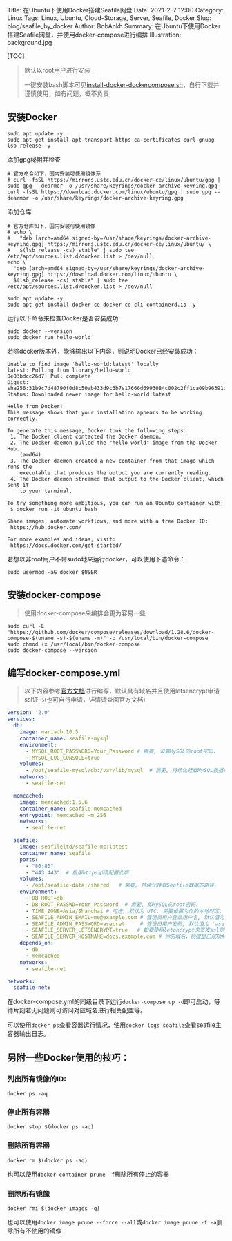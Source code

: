 Title: 在Ubuntu下使用Docker搭建Seafile网盘
Date: 2021-2-7 12:00
Category: Linux
Tags: Linux, Ubuntu, Cloud-Storage, Server, Seafile, Docker
Slug: blog/seafile_by_docker
Author: BobAnkh
Summary: 在Ubuntu下使用Docker搭建Seafile网盘，并使用docker-compose进行编排
Illustration: background.jpg

[TOC]

> 默认以root用户进行安装
>
> 一键安装bash脚本可见[install-docker-dockercompose.sh](https://github.com/BobAnkh/blog/blob/master/assets/install-docker-dockercompose.sh)，自行下载并谨慎使用，如有问题，概不负责

## 安装Docker

```shell
sudo apt update -y
sudo apt-get install apt-transport-https ca-certificates curl gnupg lsb-release -y
```

添加gpg秘钥并检查

```shell
# 官方命令如下，国内安装可使用镜像源
# curl -fsSL https://mirrors.ustc.edu.cn/docker-ce/linux/ubuntu/gpg | sudo gpg --dearmor -o /usr/share/keyrings/docker-archive-keyring.gpg
curl -fsSL https://download.docker.com/linux/ubuntu/gpg | sudo gpg --dearmor -o /usr/share/keyrings/docker-archive-keyring.gpg
```

添加仓库

```shell
# 官方仓库如下，国内安装可使用镜像
# echo \
#   "deb [arch=amd64 signed-by=/usr/share/keyrings/docker-archive-keyring.gpg] https://mirrors.ustc.edu.cn/docker-ce/linux/ubuntu/ \
#   $(lsb_release -cs) stable" | sudo tee /etc/apt/sources.list.d/docker.list > /dev/null
echo \
  "deb [arch=amd64 signed-by=/usr/share/keyrings/docker-archive-keyring.gpg] https://download.docker.com/linux/ubuntu \
  $(lsb_release -cs) stable" | sudo tee /etc/apt/sources.list.d/docker.list > /dev/null
```

```shell
sudo apt update -y
sudo apt-get install docker-ce docker-ce-cli containerd.io -y
```

运行以下命令来检查Docker是否安装成功

```shell
sudo docker --version
sudo docker run hello-world
```

若除docker版本外，能够输出以下内容，则说明Docker已经安装成功：

```console
Unable to find image 'hello-world:latest' locally
latest: Pulling from library/hello-world
0e03bdcc26d7: Pull complete
Digest: sha256:31b9c7d48790f0d8c50ab433d9c3b7e17666d6993084c002c2ff1ca09b96391d
Status: Downloaded newer image for hello-world:latest

Hello from Docker!
This message shows that your installation appears to be working correctly.

To generate this message, Docker took the following steps:
 1. The Docker client contacted the Docker daemon.
 2. The Docker daemon pulled the "hello-world" image from the Docker Hub.
    (amd64)
 3. The Docker daemon created a new container from that image which runs the
    executable that produces the output you are currently reading.
 4. The Docker daemon streamed that output to the Docker client, which sent it
    to your terminal.

To try something more ambitious, you can run an Ubuntu container with:
 $ docker run -it ubuntu bash

Share images, automate workflows, and more with a free Docker ID:
 https://hub.docker.com/

For more examples and ideas, visit:
 https://docs.docker.com/get-started/
```

若想以非root用户不带sudo地来运行docker，可以使用下述命令：

```shell
sudo usermod -aG docker $USER
```

## 安装docker-compose

> 使用docker-compose来编排会更为容易一些

```shell
sudo curl -L "https://github.com/docker/compose/releases/download/1.28.6/docker-compose-$(uname -s)-$(uname -m)" -o /usr/local/bin/docker-compose
sudo chmod +x /usr/local/bin/docker-compose
sudo docker-compose --version
```

## 编写docker-compose.yml

> 以下内容参考[官方文档](https://cloud.seafile.com/published/seafile-manual-cn/docker/%E7%94%A8Docker%E9%83%A8%E7%BD%B2Seafile.md)进行编写，默认具有域名并且使用letsencrypt申请ssl证书(也可自行申请，详情请查阅官方文档)

```yaml
version: '2.0'
services:
  db:
    image: mariadb:10.5
    container_name: seafile-mysql
    environment:
      - MYSQL_ROOT_PASSWORD=Your_Password # 需要, 设置MySQL的root密码.
      - MYSQL_LOG_CONSOLE=true
    volumes:
      - /opt/seafile-mysql/db:/var/lib/mysql  # 需要, 持续化挂载MySQL数据的路径.
    networks:
      - seafile-net

  memcached:
    image: memcached:1.5.6
    container_name: seafile-memcached
    entrypoint: memcached -m 256
    networks:
      - seafile-net

  seafile:
    image: seafileltd/seafile-mc:latest
    container_name: seafile
    ports:
      - "80:80"
      - "443:443"  # 启用https必须配置此项.
    volumes:
      - /opt/seafile-data:/shared   # 需要, 持续化挂载Seafile数据的路径.
    environment:
      - DB_HOST=db
      - DB_ROOT_PASSWD=Your_Password  # 需要, 即MySQL的root密码.
      - TIME_ZONE=Asia/Shanghai # 可选, 默认为 UTC. 需要设置为你的本地时区.
      - SEAFILE_ADMIN_EMAIL=me@example.com # 管理员用户登录用户名, 默认值为 'me@example.com'.
      - SEAFILE_ADMIN_PASSWORD=asecret     # 管理员用户密码, 默认值为 'asecret'.
      - SEAFILE_SERVER_LETSENCRYPT=true   # 如要使用letencrypt来签发ssl则须改为true
      - SEAFILE_SERVER_HOSTNAME=docs.example.com # 你的域名，前提是已成功解析
    depends_on:
      - db
      - memcached
    networks:
      - seafile-net

networks:
  seafile-net:
```

在docker-compose.yml的同级目录下运行`docker-compose up -d`即可启动，等待片刻若无问题则可访问对应域名进行相关配置等。

可以使用`docker ps`查看容器运行情况，使用`docker logs seafile`查看seafile主容器输出日志。

## 另附一些Docker使用的技巧：

### 列出所有镜像的ID:

```shell
docker ps -aq
```

### 停止所有容器

```shell
docker stop $(docker ps -aq)
```

### 删除所有容器

```shell
docker rm $(docker ps -aq)
```

也可以使用`docker container prune -f`删除所有停止的容器

### 删除所有镜像

```shell
docker rmi $(docker images -q)
```

也可以使用`docker image prune --force --all`或`docker image prune -f -a`删除所有不使用的镜像
